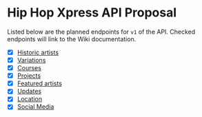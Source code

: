 # Hip Hop Xpress API Proposal
Listed below are the planned endpoints for `v1` of the API. Checked endpoints will link to the Wiki documentation.
- [x] [Historic artists](https://github.com/Hip-Hop-Xpress/hhx-api/wiki/Historic-Artists)
- [x] [Variations](https://github.com/Hip-Hop-Xpress/hhx-api/wiki/Variations)
- [x] [Courses](https://github.com/Hip-Hop-Xpress/hhx-api/wiki/Courses)
- [x] [Projects](https://github.com/Hip-Hop-Xpress/hhx-api/wiki/Projects)
- [x] [Featured artists](https://github.com/Hip-Hop-Xpress/hhx-api/wiki/Featured-Artists)
- [x] [Updates](https://github.com/Hip-Hop-Xpress/hhx-api/wiki/Updates)
- [x] [Location](https://github.com/Hip-Hop-Xpress/hhx-api/wiki/Location)
- [x] [Social Media](https://github.com/Hip-Hop-Xpress/hhx-api/wiki/Social-Media)
